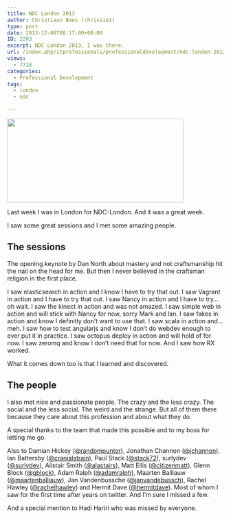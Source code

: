 ```yaml
---
title: NDC London 2013
author: Christiaan Baes (chrissie1)
type: post
date: 2013-12-08T08:17:00+00:00
ID: 2203
excerpt: NDC London 2013, I was there.
url: /index.php/itprofessionals/professionaldevelopment/ndc-london-2013/
views:
  - 7718
categories:
  - Professional Development
tags:
  - london
  - ndc

---
```

<div class="image_block">
  <a href="/wp-content/uploads/users/chrissie1/ndclondon/NDCLondon_logo_small.jpg?mtime=1386489230"><img alt="" src="/wp-content/uploads/users/chrissie1/ndclondon/NDCLondon_logo_small.jpg?mtime=1386489230" width="410" height="194" /></a>
</div>

Last week I was in London for NDC-London. And it was a great week.

I saw some great sessions and I met some amazing people.

## The sessions

The opening keynote by Dan North about mastery and not craftsmanship hit the nail on the head for me. But then I never believed in the craftsman religion in the first place. 

I saw elasticsearch in action and I know I have to try that out. I saw Vagrant in action and I have to try that out. I saw Nancy in action and I have to try&#8230; oh wait. I saw the kinect in action and was not amazed. I saw simple web in action and will stick with Nancy for now, sorry Mark and Ian. I saw fakes in action and know I definitly don&#8217;t want to use that. I saw scala in action and&#8230; meh. I saw how to test angularjs and know I don&#8217;t do webdev enough to ever put it in practice. I saw octopus deploy in action and will hold of for now. I saw zeromq and know I don&#8217;t need that for now. And I saw how RX worked.

What it comes down too is that I learned and discovered.

## The people

I also met nice and passionate people. The crazy and the less crazy. The social and the less social. The weird and the strange. But all of them there because they care about this profession and about what they do. 

A special thanks to the team that made this possible and to my boss for letting me go. 

Also to Damian Hickey ([@randompunter][1]), Jonathan Channon ([@jchannon][2]), Ian Battersby ([@cranialstrain][3]), Paul Stack ([@stack72][4]), surlydev ([@surlydev][5]), Alistair Smith ([@alastairs][6]), Matt Ellis ([@citizenmatt][7]), Glenn Block ([@gblock][8]), Adam Ralph ([@adamralph][9]), Maarten Balliauw ([@maartenballiauw][10]), Jan Vandenbussche ([@janvandebussch][11]), Rachel Hawley ([@rachelhawley][12]) and Hermit Dave ([@hermitdave][13]). Most of whom I saw for the first time after years on twitter. And I&#8217;m sure I missed a few. 

And a special mention to Hadi Hariri who was missed by everyone.

 [1]: https://twitter.com/randompunter
 [2]: https://twitter.com/jchannon
 [3]: https://twitter.com/Cranialstrain
 [4]: https://twitter.com/stack72
 [5]: https://twitter.com/surlydev
 [6]: https://twitter.com/alastairs
 [7]: https://twitter.com/citizenmatt
 [8]: https://twitter.com/gblock
 [9]: https://twitter.com/adamralph
 [10]: https://twitter.com/maartenballiauw
 [11]: https://twitter.com/janvandenbussch
 [12]: https://twitter.com/RachelHawley
 [13]: https://twitter.com/hermitdave